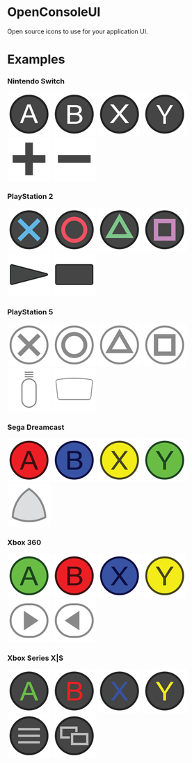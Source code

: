 # OpenConsoleUI
Open source icons to use for your application UI.

# Examples

### Nintendo Switch
<img src="https://github.com/UltimateNova1203/OpenConsoleUI/blob/main/preview/switch-a.png" alt="Nintendo Switch A" height="100"> <img src="https://github.com/UltimateNova1203/OpenConsoleUI/blob/main/preview/switch-b.png" alt="Nintendo Switch B" height="100"> <img src="https://github.com/UltimateNova1203/OpenConsoleUI/blob/main/preview/switch-x.png" alt="Nintendo Switch X" height="100"> <img src="https://github.com/UltimateNova1203/OpenConsoleUI/blob/main/preview/switch-y.png" alt="Nintendo Switch Y" height="100"> <img src="https://github.com/UltimateNova1203/OpenConsoleUI/blob/main/preview/switch-plus.png" alt="Nintendo Switch Plus" height="100"> <img src="https://github.com/UltimateNova1203/OpenConsoleUI/blob/main/preview/switch-minus.png" alt="Nintendo Switch Minus" height="100">

### PlayStation 2
<img src="https://github.com/UltimateNova1203/OpenConsoleUI/blob/main/preview/ps2-cross.png" alt="PlayStation 2 Cross" height="100"> <img src="https://github.com/UltimateNova1203/OpenConsoleUI/blob/main/preview/ps2-circle.png" alt="PlayStation 2 Circle" height="100"> <img src="https://github.com/UltimateNova1203/OpenConsoleUI/blob/main/preview/ps2-triangle.png" alt="PlayStation 2 Triangle" height="100"> <img src="https://github.com/UltimateNova1203/OpenConsoleUI/blob/main/preview/ps2-square.png" alt="PlayStation 2 Square" height="100"> <img src="https://github.com/UltimateNova1203/OpenConsoleUI/blob/main/preview/ps2-start.png" alt="PlayStation 2 Start" height="100"> <img src="https://github.com/UltimateNova1203/OpenConsoleUI/blob/main/preview/ps2-select.png" alt="PlayStation 2 Select" height="100">

### PlayStation 5
<img src="https://github.com/UltimateNova1203/OpenConsoleUI/blob/main/preview/ps5-cross.png" alt="PlayStation 5 Cross" height="100"> <img src="https://github.com/UltimateNova1203/OpenConsoleUI/blob/main/preview/ps5-circle.png" alt="PlayStation 5 Circle" height="100"> <img src="https://github.com/UltimateNova1203/OpenConsoleUI/blob/main/preview/ps5-triangle.png" alt="PlayStation 5 Triangle" height="100"> <img src="https://github.com/UltimateNova1203/OpenConsoleUI/blob/main/preview/ps5-square.png" alt="PlayStation 5 Square" height="100"> <img src="https://github.com/UltimateNova1203/OpenConsoleUI/blob/main/preview/ps5-options.png" alt="PlayStation 5 Options" height="100"> <img src="https://github.com/UltimateNova1203/OpenConsoleUI/blob/main/preview/ps5-touchpad.png" alt="PlayStation 5 Touchpad" height="100">

### Sega Dreamcast
<img src="https://github.com/UltimateNova1203/OpenConsoleUI/blob/main/preview/dreamcast-a.png" alt="Xbox Dreamcast A" height="100"> <img src="https://github.com/UltimateNova1203/OpenConsoleUI/blob/main/preview/dreamcast-b.png" alt="Sega Dreamcast B" height="100"> <img src="https://github.com/UltimateNova1203/OpenConsoleUI/blob/main/preview/dreamcast-x.png" alt="Sega Dreamcast X" height="100"> <img src="https://github.com/UltimateNova1203/OpenConsoleUI/blob/main/preview/dreamcast-y.png" alt="Sega Dreamcast Y" height="100"> <img src="https://github.com/UltimateNova1203/OpenConsoleUI/blob/main/preview/dreamcast-start.png" alt="Sega Dreamcast Start" height="100">

### Xbox 360
<img src="https://github.com/UltimateNova1203/OpenConsoleUI/blob/main/preview/360-a.png" alt="Xbox 360 A" height="100"> <img src="https://github.com/UltimateNova1203/OpenConsoleUI/blob/main/preview/360-b.png" alt="Xbox 360 B" height="100"> <img src="https://github.com/UltimateNova1203/OpenConsoleUI/blob/main/preview/360-x.png" alt="Xbox 360 X" height="100"> <img src="https://github.com/UltimateNova1203/OpenConsoleUI/blob/main/preview/360-y.png" alt="Xbox 360 Y" height="100"> <img src="https://github.com/UltimateNova1203/OpenConsoleUI/blob/main/preview/360-start.png" alt="Xbox 360 Start" height="100"> <img src="https://github.com/UltimateNova1203/OpenConsoleUI/blob/main/preview/360-back.png" alt="Xbox 360 Back" height="100">

### Xbox Series X|S
<img src="https://github.com/UltimateNova1203/OpenConsoleUI/blob/main/preview/series-a.png" alt="Xbox Series X|S A" height="100"> <img src="https://github.com/UltimateNova1203/OpenConsoleUI/blob/main/preview/series-b.png" alt="Xbox Series X|S B" height="100"> <img src="https://github.com/UltimateNova1203/OpenConsoleUI/blob/main/preview/series-x.png" alt="Xbox Series X|S X" height="100"> <img src="https://github.com/UltimateNova1203/OpenConsoleUI/blob/main/preview/series-y.png" alt="Xbox Series X|S Y" height="100"> <img src="https://github.com/UltimateNova1203/OpenConsoleUI/blob/main/preview/series-menu.png" alt="Xbox Series X|S Menu" height="100"> <img src="https://github.com/UltimateNova1203/OpenConsoleUI/blob/main/preview/series-view.png" alt="Xbox Series X|S View" height="100">
